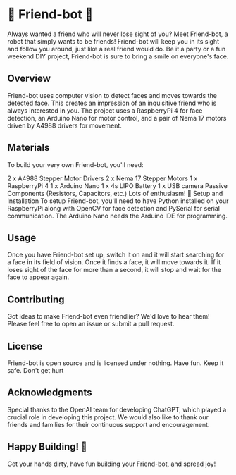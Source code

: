 # 🤖 Friend-bot 🤖
Always wanted a friend who will never lose sight of you? Meet Friend-bot, a robot that simply wants to be friends! Friend-bot will keep you in its sight and follow you around, just like a real friend would do. Be it a party or a fun weekend DIY project, Friend-bot is sure to bring a smile on everyone's face.

## Overview
Friend-bot uses computer vision to detect faces and moves towards the detected face. This creates an impression of an inquisitive friend who is always interested in you. The project uses a RaspberryPi 4 for face detection, an Arduino Nano for motor control, and a pair of Nema 17 motors driven by A4988 drivers for movement.

## Materials
To build your very own Friend-bot, you'll need:

2 x A4988 Stepper Motor Drivers
2 x Nema 17 Stepper Motors
1 x RaspberryPi 4
1 x Arduino Nano
1 x 4s LIPO Battery
1 x USB camera
Passive Components (Resistors, Capacitors, etc.)
Lots of enthusiasm! 🎉
Setup and Installation
To setup Friend-bot, you'll need to have Python installed on your RaspberryPi along with OpenCV for face detection and PySerial for serial communication. The Arduino Nano needs the Arduino IDE for programming.

## Usage
Once you have Friend-bot set up, switch it on and it will start searching for a face in its field of vision. Once it finds a face, it will move towards it. If it loses sight of the face for more than a second, it will stop and wait for the face to appear again.

## Contributing
Got ideas to make Friend-bot even friendlier? We'd love to hear them! Please feel free to open an issue or submit a pull request.

## License
Friend-bot is open source and is licensed under nothing. Have fun. Keep it safe. Don't get hurt

## Acknowledgments
Special thanks to the OpenAI team for developing ChatGPT, which played a crucial role in developing this project. We would also like to thank our friends and families for their continuous support and encouragement.

## Happy Building! 🚀
Get your hands dirty, have fun building your Friend-bot, and spread joy!







